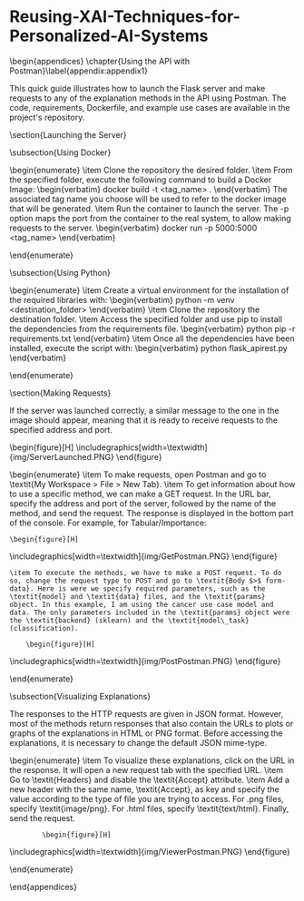 # Reusing-XAI-Techniques-for-Personalized-AI-Systems

\begin{appendices}
\chapter{Using the API with Postman}\label{appendix:appendix1}

This quick guide illustrates how to launch the Flask server and make requests to any of the explanation methods in the API using Postman. The code, requirements, Dockerfile, and example use cases are available in the project's repository.

\section{Launching the Server}

\subsection{Using Docker}

\begin{enumerate}
    \item Clone the repository the desired folder.
    \item From the specified folder, execute the following command to build a Docker Image:
            \begin{verbatim}
                docker build -t <tag_name> .
            \end{verbatim}
        The associated tag name you choose will be used to refer to the docker image that will be generated.
    \item Run the container to launch the server. The -p option maps the port from the container to the real system, to allow making requests to the server.
            \begin{verbatim}
                docker run -p 5000:5000 <tag_name>
            \end{verbatim}
    
\end{enumerate}

\subsection{Using Python}

\begin{enumerate}
    \item Create a virtual environment for the installation of the required libraries with:
            \begin{verbatim}
                python -m venv <destination_folder>
            \end{verbatim}
    \item Clone the repository the destination folder.
    \item Access the specified folder and use pip to install the dependencies from the requirements file.
            \begin{verbatim}
                python pip -r requirements.txt
            \end{verbatim}
    \item Once all the dependencies have been installed, execute the script with:
            \begin{verbatim}
                python flask_apirest.py
            \end{verbatim}
    
\end{enumerate}

\section{Making Requests}

If the server was launched correctly, a similar message to the one in the image should appear, meaning that it is ready to receive requests to the specified address and port.

\begin{figure}[H]
\includegraphics[width=\textwidth]{img/ServerLaunched.PNG}
\end{figure}

\begin{enumerate}
    \item To make requests, open Postman and go to \textit{My Workspace $>$ File $>$ New Tab}.
    \item To get information about how to use a specific method, we can make a GET request. In the URL bar, specify the address and port of the server, followed by the name of the method, and send the request. The response is displayed in the bottom part of the console. For example, for Tabular/Importance:
    
    \begin{figure}[H]
\includegraphics[width=\textwidth]{img/GetPostman.PNG}
\end{figure}
    
    \item To execute the methods, we have to make a POST request. To do so, change the request type to POST and go to \textit{Body $>$ form-data}. Here is were we specify required parameters, such as the \textit{model} and \textit{data} files, and the \textit{params} object. In this example, I am using the cancer use case model and data. The only parameters included in the \textit{params} object were the \textit{backend} (sklearn) and the \textit{model\_task} (classification).
    
        \begin{figure}[H]
\includegraphics[width=\textwidth]{img/PostPostman.PNG}
\end{figure}
    
\end{enumerate}

\subsection{Visualizing Explanations}

The responses to the HTTP requests are given in JSON format. However, most of the methods return responses that also contain the URLs to plots or graphs of the explanations in HTML or PNG format. Before accessing the explanations, it is necessary to change the default JSON mime-type.

\begin{enumerate}
    \item To visualize these explanations, click on the URL in the response. It will open a new request tab with the specified URL.
    \item Go to \textit{Headers} and disable the \textit{Accept} attribute.
    \item Add a new header with the same name, \textit{Accept}, as key and specify the value according to the type of file you are trying to access. For .png files, specify \textit{image/png}. For .html files, specify \textit{text/html}. Finally, send the request.
    
            \begin{figure}[H]
\includegraphics[width=\textwidth]{img/ViewerPostman.PNG}
\end{figure}
    
    
    
    
    
\end{enumerate}



\end{appendices}
